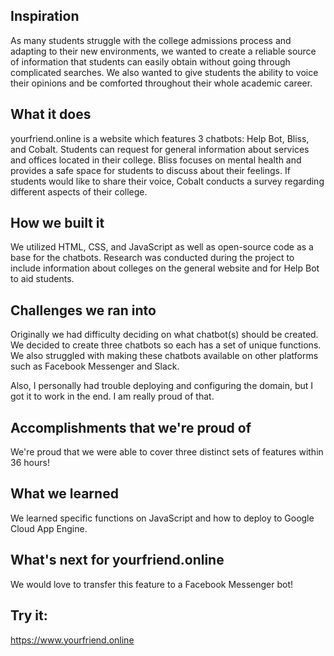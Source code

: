 ## Inspiration <br>
As many students struggle with the college admissions process and adapting to their new environments, we wanted to create a reliable source of information that students can easily obtain without going through complicated searches. We also wanted to give students the ability to voice their opinions and be comforted throughout their whole academic career.

## What it does <br>
yourfriend.online is a website which features 3 chatbots: Help Bot, Bliss, and Cobalt. Students can request for general information about services and offices located in their college. Bliss focuses on mental health and provides a safe space for students to discuss about their feelings. If students would like to share their voice, Cobalt conducts a survey regarding different aspects of their college.

## How we built it <br>
We utilized HTML, CSS, and JavaScript as well as open-source code as a base for the chatbots. Research was conducted during the project to include information about colleges on the general website and for Help Bot to aid students.

## Challenges we ran into <br>
Originally we had difficulty deciding on what chatbot(s) should be created. We decided to create three chatbots so each has a set of unique functions. We also struggled with making these chatbots available on other platforms such as Facebook Messenger and Slack. <br>

Also, I personally had trouble deploying and configuring the domain, but I got it to work in the end. I am really proud of that.

## Accomplishments that we're proud of <br>
We're proud that we were able to cover three distinct sets of features within 36 hours!

## What we learned <br>
We learned specific functions on JavaScript and how to deploy to Google Cloud App Engine.

## What's next for yourfriend.online <br>
We would love to transfer this feature to a Facebook Messenger bot!

## Try it: <br>
https://www.yourfriend.online
